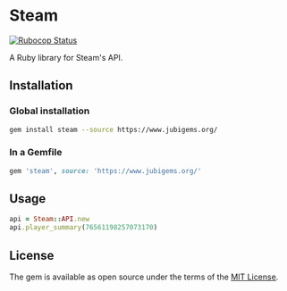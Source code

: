 # Steam

[![Rubocop Status](https://github.com/jubishop/steam/workflows/Rubocop/badge.svg)](https://github.com/jubishop/steam/actions/workflows/rubocop.yml)

A Ruby library for Steam's API.

## Installation

### Global installation

```zsh
gem install steam --source https://www.jubigems.org/
```

### In a Gemfile

```ruby
gem 'steam', source: 'https://www.jubigems.org/'
```

## Usage

```ruby
api = Steam::API.new
api.player_summary(76561198257073170)
```

## License

The gem is available as open source under the terms of the [MIT License](https://opensource.org/licenses/MIT).
